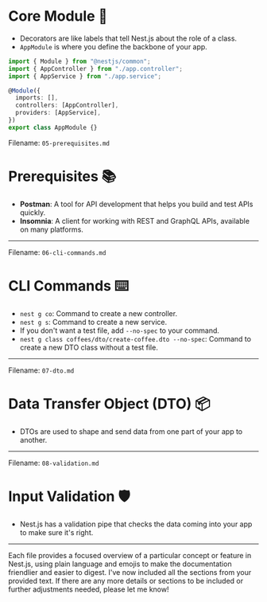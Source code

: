 # Core Module 🧱

- Decorators are like labels that tell Nest.js about the role of a class.
- `AppModule` is where you define the backbone of your app.

```typescript
import { Module } from "@nestjs/common";
import { AppController } from "./app.controller";
import { AppService } from "./app.service";

@Module({
  imports: [],
  controllers: [AppController],
  providers: [AppService],
})
export class AppModule {}
```

Filename: `05-prerequisites.md`

# Prerequisites 📚

- **Postman**: A tool for API development that helps you build and test APIs quickly.
- **Insomnia**: A client for working with REST and GraphQL APIs, available on many platforms.

---

Filename: `06-cli-commands.md`

# CLI Commands ⌨️

- `nest g co`: Command to create a new controller.
- `nest g s`: Command to create a new service.
- If you don't want a test file, add `--no-spec` to your command.
- `nest g class coffees/dto/create-coffee.dto --no-spec`: Command to create a new DTO class without a test file.

---

Filename: `07-dto.md`

# Data Transfer Object (DTO) 📦

- DTOs are used to shape and send data from one part of your app to another.

---

Filename: `08-validation.md`

# Input Validation 🛡️

- Nest.js has a validation pipe that checks the data coming into your app to make sure it's right.

---

Each file provides a focused overview of a particular concept or feature in Nest.js, using plain language and emojis to make the documentation friendlier and easier to digest. I've now included all the sections from your provided text. If there are any more details or sections to be included or further adjustments needed, please let me know!
